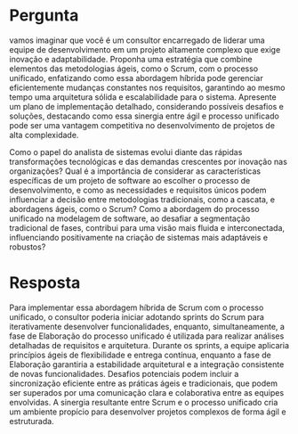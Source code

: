 # Pergunta
vamos imaginar que você é um consultor encarregado de liderar uma equipe de desenvolvimento em um projeto altamente complexo que exige inovação e adaptabilidade. Proponha uma estratégia que combine elementos das metodologias ágeis, como o Scrum, com o processo unificado, enfatizando como essa abordagem híbrida pode gerenciar eficientemente mudanças constantes nos requisitos, garantindo ao mesmo tempo uma arquitetura sólida e escalabilidade para o sistema. Apresente um plano de implementação detalhado, considerando possíveis desafios e soluções, destacando como essa sinergia entre ágil e processo unificado pode ser uma vantagem competitiva no desenvolvimento de projetos de alta complexidade.

Como o papel do analista de sistemas evolui diante das rápidas transformações tecnológicas e das demandas crescentes por inovação nas organizações?
Qual é a importância de considerar as características específicas de um projeto de software ao escolher o processo de desenvolvimento, e como as necessidades e requisitos únicos podem influenciar a decisão entre metodologias tradicionais, como a cascata, e abordagens ágeis, como o Scrum?
Como a abordagem do processo unificado na modelagem de software, ao desafiar a segmentação tradicional de fases, contribui para uma visão mais fluida e interconectada, influenciando positivamente na criação de sistemas mais adaptáveis e robustos?
	
# Resposta
Para implementar essa abordagem híbrida de Scrum com o processo unificado, o consultor 
poderia iniciar adotando sprints do Scrum para iterativamente desenvolver funcionalidades, 
enquanto, simultaneamente, a fase de Elaboração do processo unificado é utilizada para 
realizar análises detalhadas de requisitos e arquitetura. Durante os sprints, 
a equipe aplicaria princípios ágeis de flexibilidade e entrega contínua, enquanto
 a fase de Elaboração garantiria a estabilidade arquitetural e a integração 
 consistente de novas funcionalidades. Desafios potenciais podem incluir a 
 sincronização eficiente entre as práticas ágeis e tradicionais, que podem ser
 superados por uma comunicação clara e colaborativa entre as equipes envolvidas.
 A sinergia resultante entre Scrum e o processo unificado cria um ambiente
 propício para desenvolver projetos complexos de forma ágil e estruturada. 
